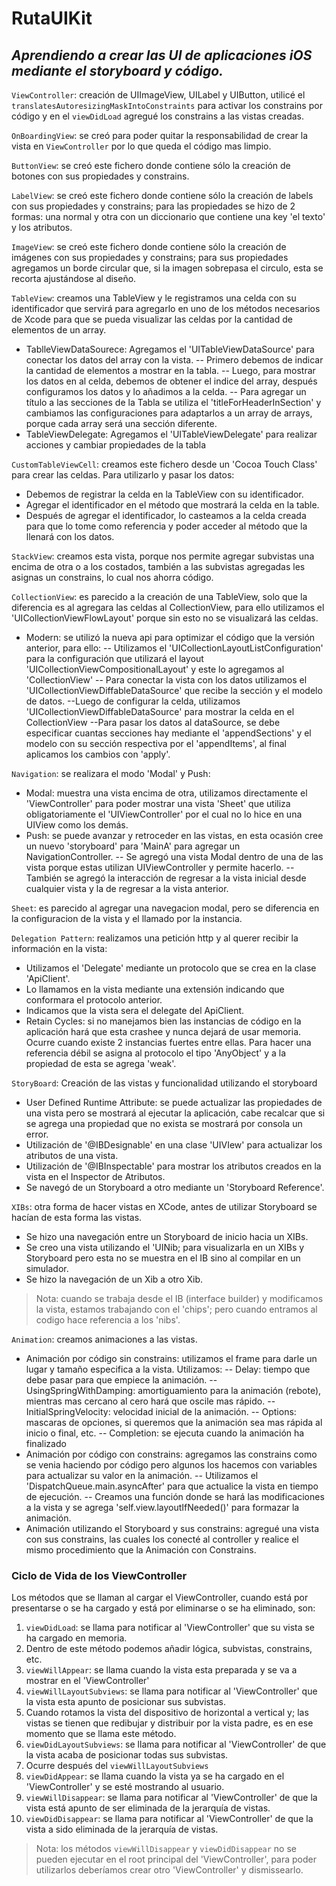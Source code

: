 # RutaUIKit
## _Aprendiendo a crear las UI de aplicaciones iOS mediante el storyboard y código._  

`ViewController`: creación de UIImageView, UILabel y UIButton, utilicé el `translatesAutoresizingMaskIntoConstraints` para activar los constrains por código y en el `viewDidLoad` agregué los constrains a las vistas creadas.

`OnBoardingView`: se creó para poder quitar la responsabilidad de crear la vista en `ViewController` por lo que queda el código mas limpio.

`ButtonView`: se creó este fichero donde contiene sólo la creación de botones con sus propiedades y constrains.

`LabelView`: se creó este fichero donde contiene sólo la creación de labels con sus propiedades y constrains; para las propiedades se hizo de 2 formas: una normal y otra con un diccionario que contiene una key 'el texto' y los atributos. 

`ImageView`: se creó este fichero donde contiene sólo la creación de imágenes con sus propiedades y constrains; para sus propiedades agregamos un borde circular que, si la imagen sobrepasa el circulo, esta se recorta ajustándose al diseño.

`TableView`: creamos una TableView y le registramos una celda con su identificador que servirá para agregarlo en uno de los métodos necesarios de Xcode para que se pueda visualizar las celdas por la cantidad de elementos de un array. 
- TablleViewDataSourece: Agregamos el 'UITableViewDataSource' para conectar los datos del array con la vista.
-- Primero debemos de indicar la cantidad de elementos a mostrar en la tabla.
-- Luego, para mostrar los datos en al celda, debemos de obtener el indice del array, después configuramos los datos y lo añadimos a la celda.
-- Para agregar un título a las secciones de la Tabla se utiliza el 'titleForHeaderInSection' y cambiamos las configuraciones para adaptarlos a un array de arrays, porque cada array será una sección diferente.
- TableViewDelegate: Agregamos el 'UITableViewDelegate' para realizar acciones y cambiar propiedades de la tabla

`CustomTableViewCell`: creamos este fichero desde un 'Cocoa Touch Class' para crear las celdas. Para utilizarlo y pasar los datos:
- Debemos de registrar la celda en la TableView con su identificador.
- Agregar el identificador en el método que mostrará la celda en la table.
- Después de agregar el identificador, lo casteamos a la celda creada para que lo tome como referencia y poder acceder al método que la llenará con los datos.

`StackView`: creamos esta vista, porque nos permite agregar subvistas una encima de otra o a los costados, también a las subvistas agregadas les asignas un constrains, lo cual nos ahorra código.

`CollectionView`:  es parecido a la creación de una TableView, solo que la diferencia es al agregara las celdas al CollectionView, para ello utilizamos el 'UICollectionViewFlowLayout' porque sin esto no se visualizará las celdas.
- Modern: se utilizó la nueva api para optimizar el código que la versión anterior, para ello:
-- Utilizamos el 'UICollectionLayoutListConfiguration' para la configuración que utilizará el layout 'UICollectionViewCompositionalLayout' y este lo agregamos al 'CollectionView'
-- Para conectar la vista con los datos utilizamos el 'UICollectionViewDiffableDataSource' que recibe la sección y el modelo de datos.
--Luego de configurar la celda, utilizamos 'UICollectionViewDiffableDataSource' para mostrar la celda en el CollectionView
--Para pasar los datos al dataSource, se debe especificar cuantas secciones hay mediante el 'appendSections' y el modelo con su sección respectiva por el 'appendItems', al final aplicamos los cambios con 'apply'.

`Navigation`: se realizara el modo 'Modal' y Push:
- Modal: muestra una vista encima de otra, utilizamos directamente el 'ViewController' para poder mostrar una vista 'Sheet' que utiliza obligatoriamente el 'UIViewController' por el cual no lo hice en una UIView como los demás.
- Push: se puede avanzar y retroceder en las vistas, en esta ocasión cree un nuevo 'storyboard' para 'MainA' para agregar un NavigationController.
-- Se agregó una vista Modal dentro de una de las vista porque estas utilizan UIViewController y permite hacerlo.
-- También se agregó la interacción de regresar a la vista inicial desde cualquier vista y la de regresar a la vista anterior.

`Sheet`: es parecido al agregar una navegacion modal, pero se diferencia en la configuracion de la vista y el llamado por la instancia.

`Delegation Pattern`: realizamos una petición http y al querer recibir la información en la vista:
- Utilizamos el 'Delegate' mediante un protocolo que se crea en la clase 'ApiClient'.
- Lo llamamos en la vista mediante una extensión indicando que conformara el protocolo anterior.
- Indicamos que la vista sera el delegate del ApiClient.
- Retain Cycles: si no manejamos bien las instancias de código en la aplicación hará que esta crashee y nunca dejará de usar memoria. Ocurre cuando existe 2 instancias fuertes entre ellas. Para hacer una referencia débil se asigna al protocolo el tipo 'AnyObject' y a la propiedad de esta se agrega 'weak'.

`StoryBoard`: Creación de las vistas y funcionalidad utilizando el storyboard
- User Defined Runtime Attribute: se puede actualizar las propiedades de una vista pero se mostrará al ejecutar la aplicación, cabe recalcar que si se agrega una propiedad que no exista se mostrará por consola un error.
- Utilización de '@IBDesignable' en una clase 'UIVIew' para actualizar los atributos de una vista.
- Utilización de '@IBInspectable' para mostrar los atributos creados en la vista en el Inspector de Atributos.
- Se navegó de un Storyboard a otro mediante un 'Storyboard Reference'.

`XIBs`: otra forma de hacer vistas en XCode, antes de utilizar Storyboard se hacían de esta forma las vistas.
- Se hizo una navegación entre un Storyboard de inicio hacia un XIBs.
- Se creo una vista utilizando el 'UINib; para visualizarla en un XIBs y Storyboard pero esta no se muestra en el IB sino al compilar en un simulador.
- Se hizo la navegación de un Xib a otro Xib.

> Nota: cuando se trabaja desde el IB (interface builder) y modificamos la vista, estamos trabajando con el 'chips'; pero cuando entramos al codigo hace referencia a los 'nibs'.

`Animation`: creamos animaciones a las vistas.
- Animación por código sin constrains: utilizamos el frame para darle un lugar y tamaño especifica a la vista. Utilizamos: 
-- Delay: tiempo que debe pasar para que empiece la animación.
-- UsingSpringWithDamping: amortiguamiento para la animación (rebote), mientras mas cercano al cero hará que oscile mas rápido.
-- InitialSpringVelocity: velocidad inicial de la animación.
-- Options: mascaras de opciones, si queremos que la animación sea mas rápida al inicio o final, etc.
-- Completion: se ejecuta cuando la animación ha finalizado
- Animación por código con constrains: agregamos las constrains como se venia haciendo por código pero algunos los hacemos con variables para actualizar su valor en la animación.
-- Utilizamos el 'DispatchQueue.main.asyncAfter' para que actualice la vista en tiempo de ejecución.
-- Creamos una función donde se hará las modificaciones a la vista y se agrega 'self.view.layoutIfNeeded()' para formazar la animación.
- Animación utilizando el Storyboard y sus constrains: agregué una vista con sus constrains, las cuales los conecté al controller y realice el mismo procedimiento que la Animación con Constrains.

### Ciclo de Vida de los ViewController
Los métodos que se llaman al cargar el ViewController, cuando está por presentarse o se ha cargado y está  por eliminarse o se ha eliminado, son:
1. `viewDidLoad`: se llama para notificar al 'ViewController' que su vista se ha cargado en memoria. 
  1. Dentro de este método podemos añadir lógica, subvistas, constrains, etc.
1. `viewWillAppear`: se llama cuando la vista esta preparada y se va a mostrar en el 'ViewController'
1. `viewWillLayoutSubviews`: se llama para notificar al 'ViewController' que la vista esta apunto de posicionar sus subvistas.
  1. Cuando rotamos la vista del dispositivo de horizontal a vertical y; las vistas se tienen que redibujar y distribuir por la vista padre, es en ese momento que se llama este método.
1. `viewDidLayoutSubviews`: se llama para notificar al 'ViewController' de que la vista acaba de posicionar todas sus subvistas.
  1. Ocurre después del `viewWillLayoutSubviews`
1. `viewDidAppear`: se llama cuando la vista ya se ha cargado en el 'ViewController' y se esté mostrando al usuario.
1. `viewWillDisappear`: se llama para notificar al 'ViewController' de que la vista está apunto de ser eliminada de la jerarquía de vistas.
1. `viewDidDisappear`: se llama para notificar al 'ViewController' de que la vista a sido eliminada de la jerarquía de vistas.

> Nota: los métodos `viewWillDisappear` y `viewDidDisappear` no se pueden ejecutar en el root principal del 'ViewController', para poder utilizarlos deberíamos crear otro 'ViewController' y dismissearlo.